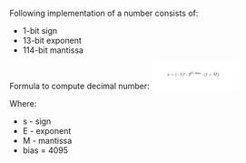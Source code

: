 Following implementation of a number consists of:
- 1-bit sign
- 13-bit exponent 
- 114-bit mantissa 

Formula to compute decimal number:
![Alt text](formula.png?raw=true )

Where:
 - s - sign
 - E - exponent
 - M - mantissa
 - bias = 4095


